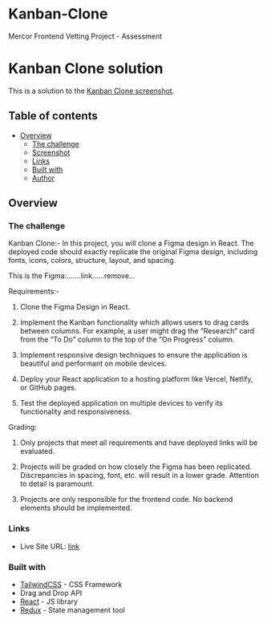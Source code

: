 # Kanban-Clone
Mercor Frontend Vetting Project - Assessment

# Kanban Clone solution

This is a solution to the [Kanban Clone screenshot](https://drive.google.com/file/d/1rCEOtI-fda8DQ1b6Ug9fZs-B34dPrJ5x/view?usp=sharing).

## Table of contents

- [Overview](#overview)
  - [The challenge](#the-challenge)
  - [Screenshot](#screenshot)
  - [Links](#links)
  - [Built with](#built-with)
  - [Author](#author)

## Overview

### The challenge

Kanban Clone:-
In this project, you will clone a Figma design in React. The deployed code should exactly replicate the original Figma design, including fonts, icons, colors, structure, layout, and spacing.

This is the Figma:.......link......remove...

Requirements:-

1. Clone the Figma Design in React.

2. Implement the Kanban functionality which allows users to drag cards between columns. For example, a user might drag the “Research” card from the “To Do” column to the top of the “On Progress” column.

3. Implement responsive design techniques to ensure the application is beautiful and performant on mobile devices.

4. Deploy your React application to a hosting platform like Vercel, Netlify, or GitHub pages.

5. Test the deployed application on multiple devices to verify its functionality and responsiveness.

Grading:

1. Only projects that meet all requirements and have deployed links will be evaluated.

2. Projects will be graded on how closely the Figma has been replicated. Discrepancies in spacing, font, etc. will result in a lower grade. Attention to detail is paramount.

3. Projects are only responsible for the frontend code. No backend elements should be implemented.

### Links

- Live Site URL: [link]()

### Built with

- [TailwindCSS](https://tailwindcss.com/) - CSS Framework
- Drag and Drop API
- [React](https://reactjs.org/) - JS library
- [Redux](https://redux.js.org/) - State management tool

